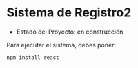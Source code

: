 <h1> Sistema de Registro2</h1>

- Estado del Proyecto: en construcción
  
Para ejecutar el sistema, debes poner:

```npm install react```
